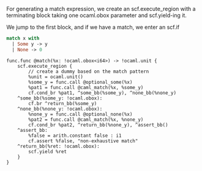 For generating a match expression, we create an scf.execute_region with a terminating block taking one ocaml.obox parameter and scf.yield-ing it.

We jump to the first block, and if we have a match, we enter an scf.if

```ocaml
match x with
  | Some y -> y
  | None -> 0
```

```mlir
func.func @match(%x: !ocaml.obox<i64>) -> !ocaml.unit {
    scf.execute_region {
        // create a dummy based on the match pattern
        %unit = ocaml.unit()
        %some_y = func.call @optional_some(%x)
        %pat1 = func.call @caml_match(%x, %some_y)
        cf.cond_br %pat1, ^some_bb(%some_y), ^none_bb(%none_y)
    ^some_bb(%some_y: !ocaml.obox):
        cf.br ^return_bb(%some_y)
    ^none_bb(%none_y: !ocaml.obox):
        %none_y = func.call @optional_none(%x)
        %pat2 = func.call @caml_match(%x, %none_y)
        cf.cond_br %pat2, ^return_bb(%none_y), ^assert_bb()
    ^assert_bb:
        %false = arith.constant false : i1
        cf.assert %false, "non-exhaustive match"
    ^return_bb(%ret: !ocaml.obox):
        scf.yield %ret
    }
}
```
